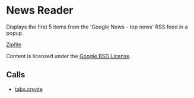 
News Reader
=======

Displays the first 5 items from the 'Google News - top news' RSS feed in a popup.

[Zipfile](http://developer.chrome.com/extensions/examples/extensions/news_a11y.zip)

Content is licensed under the [Google BSD License](http://code.google.com/google_bsd_license.html).

Calls
-----

* [tabs.create](http://developer.chrome.com/extensions/tabs.html#method-create)